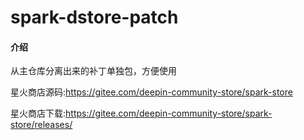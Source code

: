 # spark-dstore-patch

#### 介绍
从主仓库分离出来的补丁单独包，方便使用

星火商店源码:https://gitee.com/deepin-community-store/spark-store

星火商店下载:https://gitee.com/deepin-community-store/spark-store/releases/